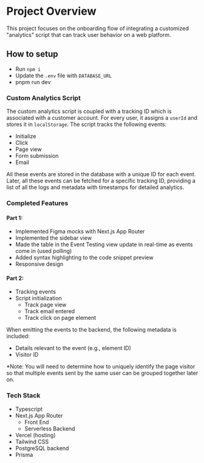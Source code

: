 # Project Overview

This project focuses on the onboarding flow of integrating a customized "analytics" script that can track user behavior on a web platform.

## How to setup

- Run `npm i`
- Update the `.env` file with `DATABASE_URL`
- pnpm run dev

### Custom Analytics Script

The custom analytics script is coupled with a tracking ID which is associated with a customer account. For every user, it assigns a `userId` and stores it in `localStorage`. The script tracks the following events:

- Initialize
- Click
- Page view
- Form submission
- Email

All these events are stored in the database with a unique ID for each event. Later, all these events can be fetched for a specific tracking ID, providing a list of all the logs and metadata with timestamps for detailed analytics.

### Completed Features

#### Part 1:

- Implemented Figma mocks with Next.js App Router
- Implemented the sidebar view
- Made the table in the Event Testing view update in real-time as events come in (used polling)
- Added syntax highlighting to the code snippet preview
- Responsive design

#### Part 2:

- Tracking events
- Script initialization
  - Track page view
  - Track email entered
  - Track click on page element

When emitting the events to the backend, the following metadata is included:

- Details relevant to the event (e.g., element ID)
- Visitor ID

\*Note: You will need to determine how to uniquely identify the page visitor so that multiple events sent by the same user can be grouped together later on.

### Tech Stack

- Typescript
- Next.js App Router
  - Front End
  - Serverless Backend
- Vercel (hosting)
- Tailwind CSS
- PostgreSQL backend
- Prisma
